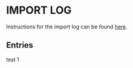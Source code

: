 # IMPORT LOG

Instructions for the import log can be found [here](./IMPORT_LOG_INSTRUCTIONS.md).

## Entries

test 1
